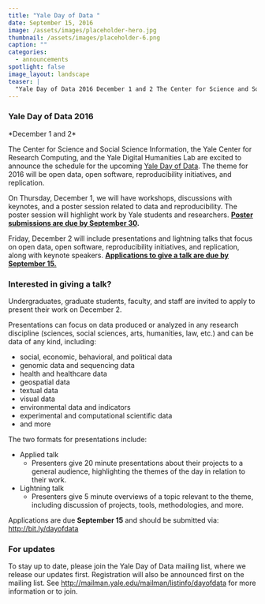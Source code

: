 ```yaml
---
title: "Yale Day of Data "
date: September 15, 2016
image: /assets/images/placeholder-hero.jpg
thumbnail: /assets/images/placeholder-6.png
caption: ""
categories: 
  - announcements
spotlight: false 
image_layout: landscape
teaser: |
  "Yale Day of Data 2016 December 1 and 2 The Center for Science and Social Science Information, the Yale Center for Research Computing, and the Yale Digital Humanities Lab are excited to announce the..."
---
```


<h3>Yale Day of Data 2016</h3>
*December 1 and 2*

The Center for Science and Social Science Information, the Yale Center for Research Computing, and the Yale Digital Humanities Lab are excited to announce the schedule for the upcoming <a href="http://elischolar.library.yale.edu/dayofdata/2016/" target="_blank"> Yale Day of Data</a>. The theme for 2016 will be open data, open software, reproducibility initiatives, and replication.
   
On Thursday, December 1, we will have workshops, discussions with keynotes, and a poster session related to data and reproducibility. The poster session will highlight work by Yale students and researchers. **<a href="http://elischolar.library.yale.edu/dayofdata/2016/posters/" target="_blank">Poster submissions are due by September 30</a>.**

Friday, December 2 will include presentations and lightning talks that focus on open data, open software, reproducibility initiatives, and replication, along with keynote speakers. <a href="http://yalesurvey.qualtrics.com/jfe/form/SV_eVSsftL11EoXTSt" target="_blank">**Applications to give a talk are due by September 15.**</a>

<h3>Interested in giving a talk?</h3>
   
Undergraduates, graduate students, faculty, and staff are invited to apply to present their work on December 2.
   
Presentations can focus on data produced or analyzed in any research discipline (sciences, social sciences, arts, humanities, law, etc.) and can be data of any kind, including:
   
<ul>
  <li>
  social, economic, behavioral, and political data
  </li>
  <li>
  genomic data and sequencing data
  </li>
  <li>
  health and healthcare data
  </li>
  <li>
  geospatial data
  </li>
  <li>
  textual data
  </li>
  <li>
  visual data
  </li>
  <li>
  environmental data and indicators
  </li>
  <li>
  experimental and computational scientific data
  </li>
  <li>
  and more
  </li>
</ul>
   
The two formats for presentations include:
   
<ul>
  <li>
  Applied talk
    <ul>
      <li>
      Presenters give 20 minute presentations about their projects to a general audience, highlighting the themes of the day in relation to their work.
      </li>
    </ul>
  </li>
  <li>
    Lightning talk
    <ul>
      <li>
      Presenters give 5 minute overviews of a topic relevant to the theme, including discussion of projects, tools, methodologies, and more.
      </li>
    </ul>
  </li>
</ul>
   
Applications are due **September 15** and should be submitted via: <a href="http://bit.ly/dayofdata" target="_blank">http://bit.ly/dayofdata</a>
   
<h3>For updates</h3>
   
To stay up to date, please join the Yale Day of Data mailing list, where we release our updates first. Registration will also be announced first on the mailing list. See <a href="http://mailman.yale.edu/mailman/listinfo/dayofdata" target="_blank"> http://mailman.yale.edu/mailman/listinfo/dayofdata </a> for more information or to join.